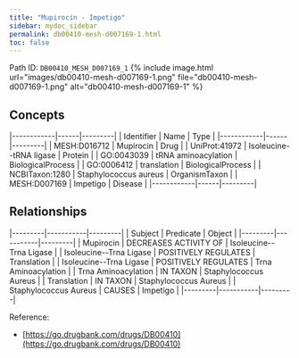 ```yaml
---
title: "Mupirocin - Impetigo"
sidebar: mydoc_sidebar
permalink: db00410-mesh-d007169-1.html
toc: false 
---
```



Path ID: `DB00410_MESH_D007169_1`
{% include image.html url="images/db00410-mesh-d007169-1.png" file="db00410-mesh-d007169-1.png" alt="db00410-mesh-d007169-1" %}

## Concepts

|------------|------|---------|
| Identifier | Name | Type    |
|------------|------|---------|
| MESH:D016712 | Mupirocin | Drug |
| UniProt:41972 | Isoleucine--tRNA ligase | Protein |
| GO:0043039 | tRNA aminoacylation | BiologicalProcess |
| GO:0006412 | translation | BiologicalProcess |
| NCBITaxon:1280 | Staphylococcus aureus | OrganismTaxon |
| MESH:D007169 | Impetigo | Disease |
|------------|------|---------|

## Relationships

|---------|-----------|---------|
| Subject | Predicate | Object  |
|---------|-----------|---------|
| Mupirocin | DECREASES ACTIVITY OF | Isoleucine--Trna Ligase |
| Isoleucine--Trna Ligase | POSITIVELY REGULATES | Translation |
| Isoleucine--Trna Ligase | POSITIVELY REGULATES | Trna Aminoacylation |
| Trna Aminoacylation | IN TAXON | Staphylococcus Aureus |
| Translation | IN TAXON | Staphylococcus Aureus |
| Staphylococcus Aureus | CAUSES | Impetigo |
|---------|-----------|---------|

Reference: 
  - [https://go.drugbank.com/drugs/DB00410](https://go.drugbank.com/drugs/DB00410)
